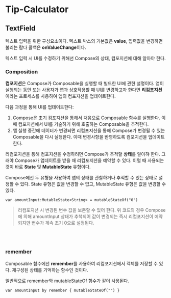 # Tip-Calculator

<p>
 
## TextField
텍스트 입력을 위한 구성요소이다. 텍스트 박스의 기본값은 **value**, 입력값을 변경하면 불리는 람다 콜백은 **onValueChange**이다. 

텍스트 입력 시 UI를 수정하기 위해선 Compose의 상태, 컴포지션에 대해 알아야 한다.

### Composition
**컴포지션**은 Compose가 Composable을 실행할 때 빌드한 UI에 관한 설명이다. 앱이 실행되는 동안 또는 사용자가 앱과 상호작용할 때 UI를 변경하고자 한다면 **리컴포지션**이라는 프로세스를 사용하여 앱의 컴포지션을 업데이트한다.

 다음 과정을 통해 UI를 업데이트한다:
1. Compose은 초기 컴포지션을 통해서 처음으로 Composable 함수를 실행한다. 이때 컴포지션에서 UI를 기술하기 위해 호출하는 Composable을 추적한다.
2. 앱 실행 중간에 데이터가 변경되면 리컴포지션을 통해 Compose가 변경될 수 있는 Composable을 다시 실행한다. 이때 변경사항을 반영하도록 컴포지션을 업데이트한다.

리컴포지션을 통해 컴포지션을 수정하려면 Compose가 추적할 **상태**를 알아햐 한다. 그래야 Compose가 업데이트를 받을 때 리컴포지션을 예약할 수 있다. 이럴 때 사용되는 것이 바로 **State** 및 **MutableState** 유형이다. 

Compose에선 두 유형을 사용하여 앱의 상태를 관찰하거나 추적할 수 있는 상태로 설정할 수 있다. State 유형은 값을 변경할 수 없고, MutableState 유형은 값을 변경할 수 있다.

```
var amountInput:MutableState<String> = mutableStateOf("0")
```
> 리컴포지션 시 변경된 변수 값을 보존할 수 있어 한다. 위 코드의 경우 Compose에 의해 amountInput 상태가 추척되어 값이 변경되는 즉시 리컴포지션이 예약되지만 변수가 계속 초기 0으로 설정된다.
<br>
<br>

### remember
Composable 함수에선 **remember**를 사용하여 리컴포지션에서 객체를 저장할 수 있다.    재구성된 상태를 기억하는 함수인 것이다.

일반적으로 remember와 mutableStateOf 함수가 같이 사용된다.
```
var amountInput by remember { mutableStateOf("") }
```
</p>

